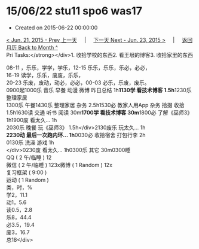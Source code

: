 # 15/06/22 stu11 spo6 was17

* Created on 2015-06-22 00:00:00

[&lt; Jun. 21, 2015 - Prev 上一天](d21.md)     \|     [下一天 Next - Jun. 23, 2015 &gt;](d23.md)     \|     [返回月历 Back to Month ^](index.md)   
Pri Tasks:&lt;/strong&gt;&lt;/div&gt;1. 收拾学校的东西2. 看王垠的博客3. 收拾家里的东西  
  
08-11 ，乐乐，学学，学乐，12-15 乐乐，乐乐，乐必，必必，  
16-19 读学，乐乐，废废，乐乐，  
20-23 乐废，废动，动必，必必，00-03 必乐，乐废，废乐。  
0900起1000乐 音乐 早餐 动漫 微博 昨日总结 1h**1130学 看技术博客 1.5h**1230乐 整理家居  
1300乐 午餐1430乐 整理家居 杂务 2.5h1530必 教家人用App 杂务 拾掇 收拾 1.5h1630读 交通 听书 阅读 30m**1700学 看技术博客 30m**1800必 了解《巫师3》 1h1900废 看太久… 1h  
2030乐 晚餐 玩《巫师3》 1.5h&lt;/div&gt;2130废乐 玩太久… 1h  
**2230动 最后一次跑内环… 1h**0030必 收拾宿舍 打包行李 2h  
0130乐 洗澡 游戏 1h  
&lt;/div&gt;0230废 看太久… 1h0300乐 其它 30m0300睡  
QQ \( 2 午/临睡 \) 12  
微信 \( 2 午/临睡 \) 123x微博 \( 1 Random \) 12x  
复习框架 \( 9:00 \)  
运动 \( 1 Random \)  
类，时，%  
学2，11.1  
动1，5.6  
读0.5，2.8  
乐8，44.4  
必3.5，19.4  
废3，16.7  
总18&lt;/div&gt;

